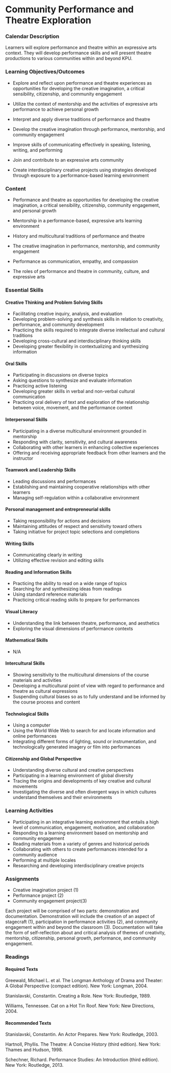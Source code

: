 Community Performance and Theatre Exploration
=============================================

### Calendar Description

Learners will explore performance and theatre within an expressive arts context. They will develop performance skills and will present theatre productions to various communities within and beyond KPU.

### Learning Objectives/Outcomes

* Explore and reflect upon performance and theatre experiences as opportunities for developing the creative imagination, a critical sensibility, citizenship, and community engagement

* Utilize the context of mentorship and the activities of expressive arts performance to achieve personal growth

* Interpret and apply diverse traditions of performance and theatre

* Develop the creative imagination through performance, mentorship, and community engagement

* Improve skills of communicating effectively in speaking, listening, writing, and performing

* Join and contribute to an expressive arts community

* Create interdisciplinary creative projects using strategies developed through exposure to a performance-based learning environment


### Content

* Performance and theatre as opportunities for developing the creative imagination, a critical sensibility, citizenship, community engagement, and personal growth

* Mentorship in a performance-based, expressive arts learning environment

* History and multicultural traditions of performance and theatre

* The creative imagination in performance, mentorship, and community engagement

* Performance as communication, empathy, and compassion

* The roles of performance and theatre in community, culture, and expressive arts

### Essential Skills

#### Creative Thinking and Problem Solving Skills

* Facilitating creative inquiry, analysis, and evaluation
* Developing problem-solving and synthesis skills in relation to creativity, performance, and community development
* Practicing the skills required to integrate diverse intellectual and cultural traditions
* Developing cross-cultural and interdisciplinary thinking skills
* Developing greater flexibility in contextualizing and synthesizing information​

#### Oral Skills

* Participating in discussions on diverse topics
* Asking questions to synthesize and evaluate information
* Practicing active listening
* Developing greater skills in verbal and non-verbal cultural communication​
* Practicing oral delivery of text and exploration of the relationship between voice, movement, and the performance context

#### Interpersonal Skills

* Participating in a diverse multicultural environment grounded in mentorship
* Responding with clarity, sensitivity, and cultural awareness
* Collaborating with other learners in enhancing collective experiences
* Offering and receiving appropriate feedback from other learners and the instructor​

#### Teamwork and Leadership Skills

* Leading discussions and performances
* Establishing and maintaining cooperative relationships with other learners
* Managing self-regulation within a collaborative environment

#### Personal management and entrepreneurial skills

* Taking responsibility for actions and decisions
* Maintaining attitudes of respect and sensitivity toward others
* Taking initiative for project topic selections and completions

#### Writing Skills

* Communicating clearly in writing
* Utilizing effective revision and editing skills

#### Reading and Information Skills

* Practicing the ability to read on a wide range of topics
* Searching for and synthesizing ideas from readings
* Using standard reference materials
* Practicing critical reading skills to prepare for performances

#### Visual Literacy

* Understanding the link between theatre, performance, and aesthetics
* Exploring the visual dimensions of performance contexts

#### Mathematical Skills

* N/A

#### Intercultural Skills

* Showing sensitivity to the multicultural dimensions of the course materials and activities
* Developing a multicultural point of view with regard to performance and theatre as cultural expressions
* Suspending cultural biases so as to fully understand and be informed by the course process and content
​
#### Technological Skills

* Using a computer
* Using the World Wide Web to search for and locate information and online performances
* Integrating different forms of lighting, sound or instrumentation, and technologically generated imagery or film into performances

#### Citizenship and Global Perspective

* Understanding diverse cultural and creative perspectives
* Participating in a learning environment of global diversity
* Tracing the origins and developments of key creative and cultural movements
* Investigating the diverse and often divergent ways in which cultures understand themselves and their environments
​
### Learning Activities

* Participating in an integrative learning environment that entails a high level of communication, engagement, motivation, and collaboration
* Responding to a learning environment based on mentorship and community engagement
* Reading materials from a variety of genres and historical periods
* Collaborating with others to create performances intended for a community audience
* Performing at multiple locales
* Researching and developing interdisciplinary creative projects

### Assignments

* Creative imagination project (1)
* Performance project (2)
* Community engagement project(3)

Each project will be comprised of two parts: demonstration and documentation. Demonstration will include the creation of an aspect of stagecraft (1), participation in performance activities (2), and community engagement within and beyond the classroom (3). Documentation will take the form of self-reflection about and critical analysis of themes of creativity, mentorship, citizenship, personal growth, performance, and community engagement.

### Readings

#### Required Texts

Greewald, Michael L. et al.  The Longman Anthology of Drama and Theater: A Global Perspective (compact edition).  New York: Longman, 2004.

Stanislavski, Constantin.  Creating a Role.  New York: Routledge, 1989.

Williams, Tennessee.  Cat on a Hot Tin Roof.  New York: New Directions, 2004.

#### Recommended Texts

Stanislavski, Constantin. An Actor Prepares.  New York: Routledge, 2003.

Hartnoll, Phyllis.  The Theatre: A Concise History (third edition).  New York: Thames and Hudson, 1998.

Schechner, Richard.  Performance Studies: An Introduction (third edition). New York: Routledge, 2013.


